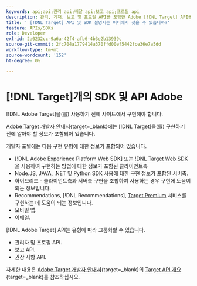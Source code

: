 ```yaml
---
keywords: api;api;관리 api;배달 api;보고 api;프로필 api
description: 관리, 게재, 보고 및 프로필 API를 포함한 Adobe [!DNL Target] API를 찾으십시오.
title: ' [!DNL Target] API 및 SDK 설명서는 어디에서 찾을 수 있습니까?'
feature: APIs/SDKs
role: Developer
exl-id: 2a0232cc-9a6a-42f4-afb6-4b3e2b13939c
source-git-commit: 2fc704a1779414a370ffd00ef5442fce36e7a5dd
workflow-type: tm+mt
source-wordcount: '152'
ht-degree: 0%

---
```


# [!DNL Target]개의 SDK 및 API Adobe

[!DNL Adobe Target]을(를) 사용하기 전에 사이트에서 구현해야 합니다.

[Adobe Target 개발자 안내서](https://experienceleague.adobe.com/docs/target-dev/developer/overview.html){target=_blank}에는 [!DNL Target]을(를) 구현하기 전에 알아야 할 정보가 포함되어 있습니다.

개발자 포털에는 다음 구현 유형에 대한 정보가 포함되어 있습니다.

* [!DNL Adobe Experience Platform Web SDK] 또는 [!DNL Target Web SDK](at.js)을 사용하여 구현하는 방법에 대한 정보가 포함된 클라이언트측
* Node.JS, JAVA, .NET 및 Python SDK 사용에 대한 구현 정보가 포함된 서버측.
* 하이브리드 - 클라이언트측과 서버측 구현을 조합하여 사용하는 경우 구현에 도움이 되는 정보입니다.
* Recommendations, [!DNL Recommendations], [Target Premium](/help/main/c-intro/intro.md#premium) 서비스를 구현하는 데 도움이 되는 정보입니다.
* 모바일 앱.
* 이메일.

[!DNL Adobe Target] API는 유형에 따라 그룹화할 수 있습니다.

* 관리자 및 프로필 API.
* 보고 API.
* 권장 사항 API.

자세한 내용은 [Adobe Target 개발자 안내서](https://experienceleague.adobe.com/docs/target-dev/developer/overview.html?lang=en){target=_blank}의 [Target API 개요](https://experienceleague.adobe.com/docs/target-dev/developer/implementation/before-implement/considerations-before-you-implement-target.html){target=_blank}를 참조하십시오.
